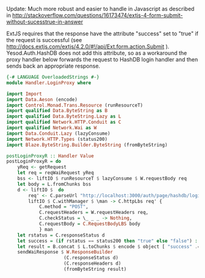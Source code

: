 Update: Much more robust and easier to handle in Javascript as described in http://stackoverflow.com/questions/16173474/extjs-4-form-submit-without-sucesstrue-in-answer



ExtJS requires that the response have the attribute "success" set to "true" if the request is successful (see http://docs.extjs.com/extjs/4.2.0/#!/api/Ext.form.action.Submit ). Yesod.Auth.HashDB does not add this attribute, so as a workaround the proxy handler below forwards the request to HashDB login handler and then sends back an appropriate response.

```haskell
{-# LANGUAGE OverloadedStrings #-}
module Handler.LoginProxy where

import Import
import Data.Aeson (encode)
import Control.Monad.Trans.Resource (runResourceT)
import qualified Data.ByteString as B
import qualified Data.ByteString.Lazy as L
import qualified Network.HTTP.Conduit as C
import qualified Network.Wai as W
import Data.Conduit.Lazy (lazyConsume)
import Network.HTTP.Types (status200)
import Blaze.ByteString.Builder.ByteString (fromByteString)

postLoginProxyR :: Handler Value
postLoginProxyR = do
    yReq <- getRequest
    let req = reqWaiRequest yReq
    bss <- liftIO $ runResourceT $ lazyConsume $ W.requestBody req
    let body = L.fromChunks bss
    d <- liftIO $  do
        req' <- C.parseUrl "http://localhost:3000/auth/page/hashdb/login"
        liftIO $ C.withManager $ \man -> C.httpLbs req' {
            C.method = "POST",
            C.requestHeaders = W.requestHeaders req,
            C.checkStatus = \_ _ _ -> Nothing,
            C.requestBody = C.RequestBodyLBS body
            } man
    let rstatus = C.responseStatus d
    let success = (if rstatus == status200 then "true" else "false") :: Text
    let result = B.concat $ L.toChunks $ encode $ object [ "success" .= success ]
    sendWaiResponse $ W.ResponseBuilder
                     (C.responseStatus d)
                     (C.responseHeaders d)
                     (fromByteString result)
```